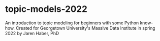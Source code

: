 # topic-models-2022
An introduction to topic modeling for beginners with some Python know-how. Created for Georgetown University's Massive Data Institute in spring 2022 by Jaren Haber, PhD
